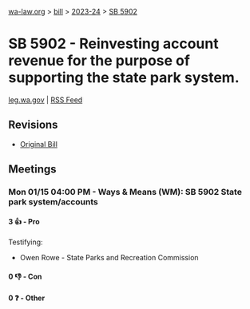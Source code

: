[wa-law.org](/) > [bill](/bill/) > [2023-24](/bill/2023-24/) > [SB 5902](/bill/2023-24/sb/5902/)

# SB 5902 - Reinvesting account revenue for the purpose of supporting the state park system.
[leg.wa.gov](https://app.leg.wa.gov/billsummary?BillNumber=5902&Year=2023&Initiative=false) | [RSS Feed](./rss.xml)

## Revisions
* [Original Bill](1/)

## Meetings
### Mon 01/15 04:00 PM - Ways & Means (WM): SB 5902 State park system/accounts
#### 3 👍 - Pro
Testifying:
* Owen Rowe - State Parks and Recreation Commission

#### 0 👎 - Con

#### 0 ❓ - Other

